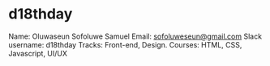 # d18thday
Name: Oluwaseun Sofoluwe Samuel
Email: sofoluweseun@gmail.com
Slack username: d18thday
Tracks: Front-end, Design.
Courses: HTML, CSS, Javascript, UI/UX
